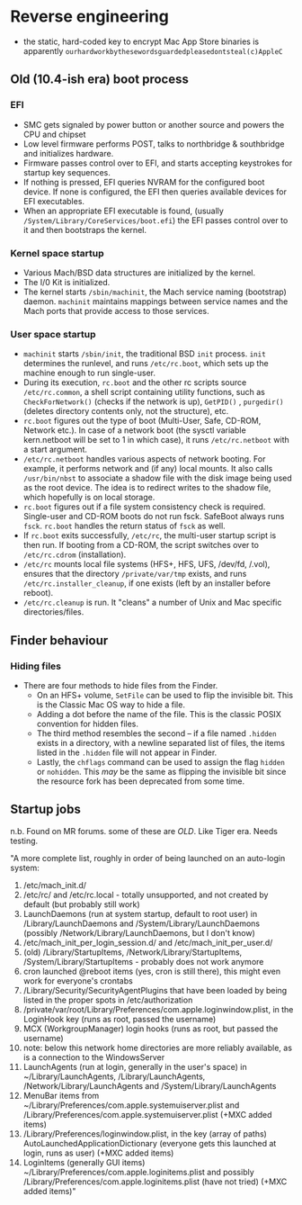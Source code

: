 # Reverse engineering

- the static, hard-coded key to encrypt Mac App Store binaries is apparently `ourhardworkbythesewordsguardedpleasedontsteal(c)AppleC`

## Old (10.4-ish era) boot process

### EFI

- SMC gets signaled by power button or another source and powers the CPU and chipset
- Low level firmware performs POST, talks to northbridge & southbridge and initializes hardware.
- Firmware passes control over to EFI, and starts accepting keystrokes for startup key sequences. 
- If nothing is pressed, EFI queries NVRAM for the configured boot device. If none is configured, the EFI then queries available devices for EFI executables. 
- When an appropriate EFI executable is found, (usually `/System/Library/CoreServices/boot.efi`) the EFI passes control over to it and then bootstraps the kernel.

### Kernel space startup

- Various Mach/BSD data structures are initialized by the kernel.
- The I/0 Kit is initialized.
- The kernel starts `/sbin/machinit`, the Mach service naming (bootstrap) daemon. `machinit` maintains mappings between service names and the Mach ports that provide access to those services.

### User space startup

- `machinit` starts `/sbin/init`, the traditional BSD `init` process. `init` determines the runlevel, and runs `/etc/rc.boot`, which sets up the machine enough to run single-user.
- During its execution, `rc.boot` and the other rc scripts source `/etc/rc.common`, a shell script containing utility functions, such as `CheckForNetwork()` (checks if the network is up), `GetPID()` , `purgedir()` (deletes directory contents only, not the structure), etc.
- `rc.boot` figures out the type of boot (Multi-User, Safe, CD-ROM, Network etc.). In case of a network boot (the sysctl variable kern.netboot will be set to 1 in which case), it runs `/etc/rc.netboot` with a start argument.
- `/etc/rc.netboot` handles various aspects of network booting. For example, it performs network and (if any) local mounts. It also calls `/usr/bin/nbst` to associate a shadow file with the disk image being used as the root device. The idea is to redirect writes to the shadow file, which hopefully is on local storage.
- `rc.boot` figures out if a file system consistency check is required. Single-user and CD-ROM boots do not run fsck. SafeBoot always runs `fsck`. `rc.boot` handles the return status of `fsck` as well.
- If `rc.boot` exits successfully, `/etc/rc`, the multi-user startup script is then run. If booting from a CD-ROM, the script switches over to `/etc/rc.cdrom` (installation).
- `/etc/rc` mounts local file systems (HFS+, HFS, UFS, /dev/fd, /.vol), ensures that the directory `/private/var/tmp` exists, and runs `/etc/rc.installer_cleanup`, if one exists (left by an installer before reboot).
- `/etc/rc.cleanup` is run. It "cleans" a number of Unix and Mac specific directories/files.

## Finder behaviour

### Hiding files

- There are four methods to hide files from the Finder. 
	+ On an HFS+ volume, `SetFile` can be used to flip the invisible bit.  This is the Classic Mac OS way to hide a file.
	+ Adding a dot before the name of the file. This is the classic POSIX convention for hidden files.
	+ The third method resembles the second – if a file named `.hidden` exists in a directory, with a newline separated list of files, the items listed in the `.hidden` file will not appear in Finder. 
	+ Lastly, the `chflags` command can be used to assign the flag `hidden` or `nohidden`.  This _may_ be the same as flipping the invisible bit since the resource fork has been deprecated from some time.
	
## Startup jobs

n.b. Found on MR forums. some of these are _OLD_. Like Tiger era. Needs testing.

"A more complete list, roughly in order of being launched on an auto-login system:

1. /etc/mach_init.d/
2. /etc/rc/ and /etc/rc.local - totally unsupported, and not created by default (but probably still work)
3. LaunchDaemons (run at system startup, default to root user) in /Library/LaunchDaemons and /System/Library/LaunchDaemons (possibly /Network/Library/LaunchDaemons, but I don't know)
4. /etc/mach_init_per_login_session.d/ and /etc/mach_init_per_user.d/
5. (old) /Library/StartupItems, /Network/Library/StartupItems, /System/Library/StartupItems - probably does not work anymore
6. cron launched @reboot items (yes, cron is still there), this might even work for everyone's crontabs
7. /Library/Security/SecurityAgentPlugins that have been loaded by being listed in the proper spots in /etc/authorization
8. /private/var/root/Library/Preferences/com.apple.loginwindow.plist, in the LoginHook key (runs as root, passed the username)
9. MCX (WorkgroupManager) login hooks (runs as root, but passed the username)
10. note: below this network home directories are more reliably available, as is a connection to the WindowsServer
11. LaunchAgents (run at login, generally in the user's space) in ~/Library/LaunchAgents, /Library/LaunchAgents, /Network/Library/LaunchAgents and /System/Library/LaunchAgents
12. MenuBar items from ~/Library/Preferences/com.apple.systemuiserver.plist and /Library/Preferences/com.apple.systemuiserver.plist (+MXC added items)
13. /Library/Preferences/loginwindow.plist, in the key (array of paths) AutoLaunchedApplicationDictionary (everyone gets this launched at login, runs as user) (+MXC added items)
14. LoginItems (generally GUI items) ~/Library/Preferences/com.apple.loginitems.plist and possibly /Library/Preferences/com.apple.loginitems.plist (have not tried) (+MXC added items)"
 

